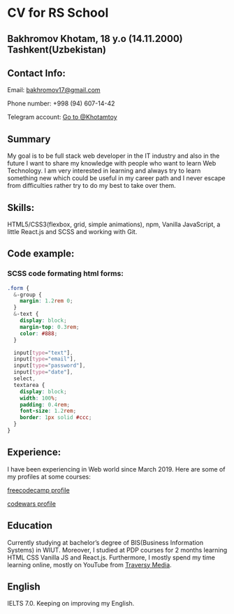 # CV for RS School

## Bakhromov Khotam, 18 y.o (14.11.2000) Tashkent(Uzbekistan)

## Contact Info:
Email: bakhromov17@gmail.com

Phone number: +998 (94) 607-14-42

Telegram account: [Go to @Khotamtoy](https://t.me/khotamtoy)

## Summary
My goal is to be full stack web developer in the IT industry and also in the future I want to share my knowledge with people who want to learn Web Technology. I am very interested in learning and always try to learn something new which could be useful in my career path and I never escape from difficulties rather try to do my best to take over them.

## Skills:
HTML5/CSS3(flexbox, grid, simple animations), npm, Vanilla JavaScript, a little React.js and SCSS and working with Git.

## Code example:
### SCSS code formating html forms:
```scss
.form {
  &-group {
    margin: 1.2rem 0;
  }
  &-text {
    display: block;
    margin-top: 0.3rem;
    color: #888;
  }

  input[type="text"],
  input[type="email"],
  input[type="password"],
  input[type="date"],
  select,
  textarea {
    display: block;
    width: 100%;
    padding: 0.4rem;
    font-size: 1.2rem;
    border: 1px solid #ccc;
  }
}

```

## Experience:
I have been experiencing in Web world since March 2019. Here are some of my profiles at some courses:

[freecodecamp profile](https://www.freecodecamp.org/khotam)

[codewars profile](https://www.codewars.com/users/JS_Dev2019)

## Education
Currently studying at bachelor’s degree of BIS(Business Information Systems) in WIUT. Moreover, I studied at PDP courses for 2 months learning HTML CSS Vanilla JS and React.js. Furthermore, I mostly spend my time learning online, mostly on YouTube from [Traversy Media](https://www.youtube.com/user/TechGuyWeb).

## English
IELTS 7.0. Keeping on improving my English.




